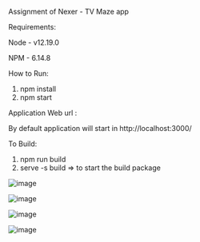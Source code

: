 Assignment of Nexer - TV Maze app

Requirements:

Node - v12.19.0

NPM  - 6.14.8

How to Run:

1. npm install
2. npm start

Application Web url :

By default application will start in http://localhost:3000/ 

To Build:

1. npm run build
2. serve -s build  => to start the build package

![image](https://user-images.githubusercontent.com/51961092/208343388-bea13b07-0d9b-4ec4-b09d-a78357f373e4.png)

![image](https://user-images.githubusercontent.com/51961092/208343580-a06d67e5-a5cf-4357-bbf0-30065ba396d2.png)

![image](https://user-images.githubusercontent.com/51961092/208343652-ea701e11-0858-4fdb-8459-31c51f1af11e.png)

![image](https://user-images.githubusercontent.com/51961092/208343737-31c960b9-144e-44c7-8a98-f95a4cefbeae.png)
